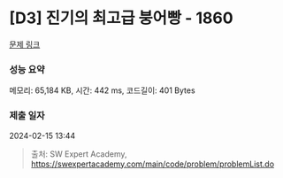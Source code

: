 # [D3] 진기의 최고급 붕어빵 - 1860 

[문제 링크](https://swexpertacademy.com/main/code/problem/problemDetail.do?contestProbId=AV5LsaaqDzYDFAXc) 

### 성능 요약

메모리: 65,184 KB, 시간: 442 ms, 코드길이: 401 Bytes

### 제출 일자

2024-02-15 13:44



> 출처: SW Expert Academy, https://swexpertacademy.com/main/code/problem/problemList.do